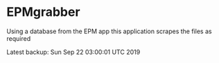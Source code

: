 # EPMgrabber
Using a database from the EPM app this application scrapes the files as required


Latest backup: Sun Sep 22 03:00:01 UTC 2019
